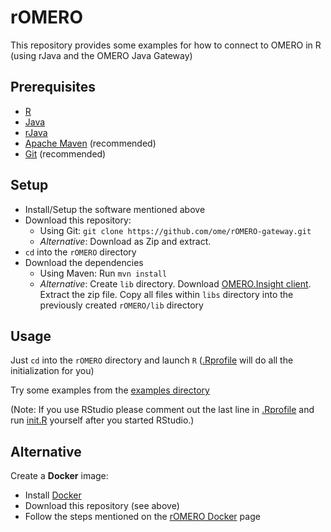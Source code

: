 # rOMERO

This repository provides some examples for how to connect to OMERO in R (using rJava and the OMERO Java Gateway)

## Prerequisites

* [R](https://www.r-project.org/)
* [Java](http://openjdk.java.net/)
* [rJava](https://cran.r-project.org/web/packages/rJava/index.html)
* [Apache Maven](https://maven.apache.org/) (recommended)
* [Git](https://git-scm.com/) (recommended)

## Setup
* Install/Setup the software mentioned above
* Download this repository: 
  * Using Git: ```git clone https://github.com/ome/rOMERO-gateway.git```
  * _Alternative_: Download as Zip and extract.
* ```cd``` into the ```rOMERO``` directory
* Download the dependencies
  * Using Maven: Run ```mvn install```
  * _Alternative_: Create ```lib``` directory. Download [OMERO.Insight client](http://downloads.openmicroscopy.org/omero/5.3.0/). Extract the zip file. Copy all files within ```libs``` directory into the previously created ```rOMERO/lib``` directory

## Usage
Just ```cd``` into the ```rOMERO``` directory and launch ```R``` ([.Rprofile](.Rprofile) will do all the initialization for you)

Try some examples from the [examples directory](examples)

(Note: If you use RStudio please comment out the last line in [.Rprofile](.Rprofile) and run [init.R](R/init.R) yourself after you started RStudio.)

## Alternative
Create a __Docker__ image:
* Install [Docker](https://www.docker.com/)
* Download this repository (see above)
* Follow the steps mentioned on the [rOMERO Docker](https://github.com/ome/rOMERO-gateway/tree/master/Docker) page
